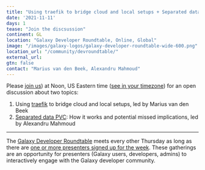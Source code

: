 ```yaml
---
title: "Using traefik to bridge cloud and local setups + Separated data PVC: How it works and potential missed implications"
date: '2021-11-11'
days: 1
tease: "Join the discsussion"
continent: GL
location: "Galaxy Developer Roundtable, Online, Global"
image: "/images/galaxy-logos/galaxy-developer-roundtable-wide-600.png"
location_url: "/community/devroundtable/"
external_url:
gtn: false
contact: "Marius van den Beek, Alexandru Mahmoud"
---
```


Please <a href="https://psu.zoom.us/j/92752763386">join us</a>) at Noon, US Eastern time (<a href="https://www.timeanddate.com/worldclock/fixedtime.html?msg=Galaxy+Developer+Roundtable&iso=20211111T12&p1=179&ah=1">see in your timezone</a>) for an open discussion about two topics:

1. Using [traefik](https://traefik.io/) to bridge cloud and local setups, led by Marius van den Beek
1. [Separated data PVC](https://github.com/galaxyproject/galaxy/pull/12345): How it works and potential missed implications, led by Alexandru Mahmoud

---

The [Galaxy Developer Roundtable](/community/devroundtable/) meets every other Thursday as long as there are [one or more presenters signed up for the week](https://bit.ly/gxdevroundtablepresent).  These gatherings are an opportunity for presenters (Galaxy users, developers, admins) to interactively engage with the Galaxy developer community.
